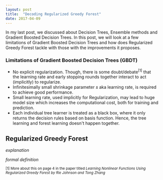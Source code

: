 ```yaml
---
layout: post
title:  "Decoding Regularized Greedy Forest"
date: 2017-04-09
---
```


In my last post, we discussed about Decision Trees, Ensemble methods and Gradient Boosted Decision Trees. In this post, we will look at a few limitations of Gradient Boosted Decision Trees and how does Regularized Greedy Forest tackle with those with the improvements it proposes.

### Limitations of Gradient Boosted Decision Trees (GBDT)
* No explicit regularization. Though, there is some doubt/debate<sup>[1]</sup> that the learning rate and early stopping rounds together interact to act (implicitly) to regularize.
* Infinitesimally small shrinkage parameter <i>s</i> aka learning rate, is required to achieve good performance.
* Small learning rate, used implicitly for Regularization, may lead to huge model size which increases the computational cost, both for training and prediction.
* Each individual tree learner is treated as a black box, where it only returns the decision rules based on basis function. Hence, the tree learning and forest learning doesn't happen together.

## Regularized Greedy Forest

_explanation_

_formal definition_













<sup>[1] More about this on page 4 in the paper titled <I>Learning Nonlinear Functions Using Regularized Greedy Forest<I> by Rie Johnson and Tong Zhang</sup>
